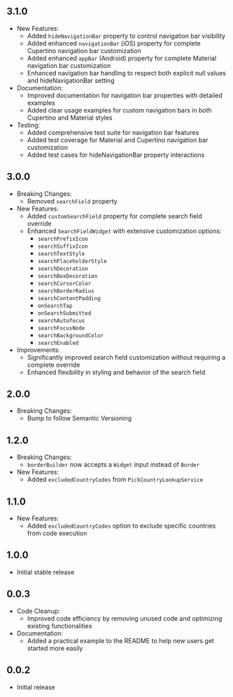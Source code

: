 ##  3.1.0

* New Features:
  - Added `hideNavigationBar` property to control navigation bar visibility
  - Added enhanced `navigationBar` (iOS) property for complete Cupertino navigation bar customization
  - Added enhanced `appBar` (Android) property for complete Material navigation bar customization
  - Enhanced navigation bar handling to respect both explicit null values and hideNavigationBar setting
* Documentation:
  - Improved documentation for navigation bar properties with detailed examples
  - Added clear usage examples for custom navigation bars in both Cupertino and Material styles
* Testing:
  - Added comprehensive test suite for navigation bar features
  - Added test coverage for Material and Cupertino navigation bar customization
  - Added test cases for hideNavigationBar property interactions

##  3.0.0

* Breaking Changes:
  - Removed `searchField` property
* New Features:
  - Added `customSearchField` property for complete search field override
  - Enhanced `SearchFieldWidget` with extensive customization options:
    - `searchPrefixIcon`
    - `searchSuffixIcon`
    - `searchTextStyle`
    - `searchPlaceholderStyle`
    - `searchDecoration`
    - `searchBoxDecoration`
    - `searchCursorColor`
    - `searchBorderRadius`
    - `searchContentPadding`
    - `onSearchTap`
    - `onSearchSubmitted`
    - `searchAutofocus`
    - `searchFocusNode`
    - `searchBackgroundColor`
    - `searchEnabled`
* Improvements:
  - Significantly improved search field customization without requiring a complete override
  - Enhanced flexibility in styling and behavior of the search field

##  2.0.0

* Breaking Changes:
  - Bump to follow Semantic Versioning

##  1.2.0

* Breaking Changes:
  - `borderBuilder` now accepts a `Widget` input instead of `Border`
* New Features:
  - Added `excludedCountryCodes` from `PickCountryLookupService`

##  1.1.0

* New Features:
  - Added `excludedCountryCodes` option to exclude specific countries from code execution

##  1.0.0

* Initial stable release

##  0.0.3

* Code Cleanup:
  - Improved code efficiency by removing unused code and optimizing existing functionalities
* Documentation:
  - Added a practical example to the README to help new users get started more easily

##  0.0.2

* Initial release